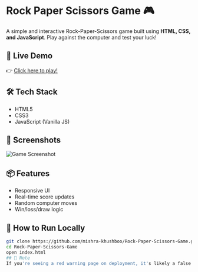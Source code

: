# Rock Paper Scissors Game 🎮

A simple and interactive Rock-Paper-Scissors game built using **HTML, CSS, and JavaScript**. Play against the computer and test your luck!

## 🚀 Live Demo
👉 [Click here to play!](https://mishra-khushboo.github.io/Rock-Paper-Scissors-Game/)

## 🛠️ Tech Stack
- HTML5
- CSS3
- JavaScript (Vanilla JS)

## 📸 Screenshots
![Game Screenshot](<img width="1027" height="918" alt="Screenshot 2025-07-30 122757" src="https://github.com/user-attachments/assets/a925498a-1efa-41a4-8b68-6469e3feadda" />)
 

## 📦 Features
- Responsive UI
- Real-time score updates
- Random computer moves
- Win/loss/draw logic

## 📁 How to Run Locally
```bash
git clone https://github.com/mishra-khushboo/Rock-Paper-Scissors-Game.git
cd Rock-Paper-Scissors-Game
open index.html
## 📢 Note
If you're seeing a red warning page on deployment, it's likely a false flag from Google Safe Browsing. You can still run the project locally or request a site review from Google.

